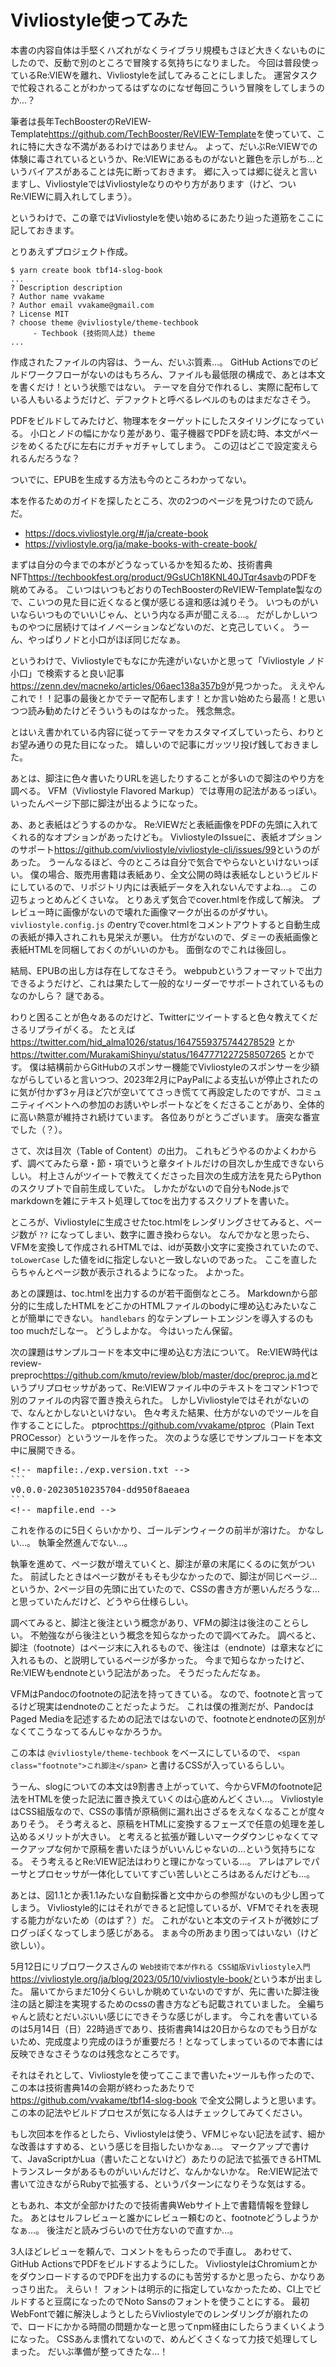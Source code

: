 # Vivliostyle使ってみた

本書の内容自体は手堅くハズれがなくライブラリ規模もさほど大きくないものにしたので、反動で別のところで冒険する気持ちになりました。
今回は普段使っているRe:VIEWを離れ、Vivliostyleを試してみることにしました。
運営タスクで忙殺されることがわかってるはずなのになぜ毎回こういう冒険をしてしまうのか…？

筆者は長年TechBoosterのReVIEW-Template<span class="footnote">https://github.com/TechBooster/ReVIEW-Template</span>を使っていて、これに特に大きな不満があるわけではありません。
よって、だいぶRe:VIEWでの体験に毒されているというか、Re:VIEWにあるものがないと難色を示しがち…というバイアスがあることは先に断っておきます。
郷に入っては郷に従えと言いますし、VivliostyleではVivliostyleなりのやり方があります（けど、ついRe:VIEWに肩入れしてしまう）。

というわけで、この章ではVivliostyleを使い始めるにあたり辿った道筋をここに記しておきます。

とりあえずプロジェクト作成。

```shell
$ yarn create book tbf14-slog-book
...
? Description description
? Author name vvakame
? Author email vvakame@gmail.com
? License MIT
? choose theme @vivliostyle/theme-techbook
     - Techbook (技術同人誌) theme
...
```

作成されたファイルの内容は、うーん、だいぶ質素…。
GitHub Actionsでのビルドワークフローがないのはもちろん、ファイルも最低限の構成で、あとは本文を書くだけ！という状態ではない。
テーマを自分で作れるし、実際に配布している人もいるようだけど、デファクトと呼べるレベルのものはまだなさそう。

PDFをビルドしてみたけど、物理本をターゲットにしたスタイリングになっている。
小口とノドの幅にかなり差があり、電子機器でPDFを読む時、本文がページをめくるたびに左右にガチャガチャしてしまう。
この辺はどこで設定変えられるんだろうな？

ついでに、EPUBを生成する方法も今のところわかってない。

本を作るためのガイドを探したところ、次の2つのページを見つけたので読んだ。

* https://docs.vivliostyle.org/#/ja/create-book
* https://vivliostyle.org/ja/make-books-with-create-book/

まずは自分の今までの本がどうなっているかを知るため、技術書典NFT<span class="footnote">https://techbookfest.org/product/9GsUCh18KNL40JTqr4savb</span>のPDFを眺めてみる。
こいつはいつもどおりのTechBoosterのReVIEW-Template製なので、こいつの見た目に近くなると僕が感じる違和感は減りそう。
いつものがいいならいつものでいいじゃん、という内なる声が聞こえる…。
だがしかしいつものやつに居続けてはイノベーションなどないのだ、と克己していく。
うーん、やっぱりノドと小口がほぼ同じだなぁ。

というわけで、Vivliostyleでもなにか先達がいないかと思って「Vivliostyle ノド 小口」で検索すると良い記事<span class="footnote">https://zenn.dev/macneko/articles/06aec138a357b9</span>が見つかった。
ええやんこれで！！記事の最後とかでテーマ配布します！とか言い始めたら最高！と思いつつ読み勧めたけどそういうものはなかった。
残念無念。

とはいえ書かれている内容に従ってテーマをカスタマイズしていったら、わりとお望み通りの見た目になった。
嬉しいので記事にガッツリ投げ銭しておきました。

あとは、脚注に色々書いたりURLを逃したりすることが多いので脚注のやり方を調べる。
VFM（Vivliostyle Flavored Markup）では専用の記法があるっぽい。
いったんページ下部に脚注が出るようになった。

あ、あと表紙はどうするのかな。
Re:VIEWだと表紙画像をPDFの先頭に入れてくれる的なオプションがあったけども。
VivliostyleのIssueに、表紙オプションのサポート<span class="footnote">https://github.com/vivliostyle/vivliostyle-cli/issues/99</span>というのがあった。
うーんなるほど、今のところは自分で気合でやらないといけないっぽい。
僕の場合、販売用書籍は表紙あり、全文公開の時は表紙なしというビルドにしているので、リポジトリ内には表紙データを入れないんですよね…。
この辺ちょっとめんどくさいな。
とりあえず気合でcover.htmlを作成して解決。
プレビュー時に画像がないので壊れた画像マークが出るのがダサい。
`vivliostyle.config.js` のentryでcover.htmlをコメントアウトすると自動生成の表紙が挿入されこれも見栄えが悪い。
仕方がないので、ダミーの表紙画像と表紙HTMLを同梱しておくのがいいのかも。
面倒なのでこれは後回し。

結局、EPUBの出し方は存在してなさそう。
webpubというフォーマットで出力できるようだけど、これは果たして一般的なリーダーでサポートされているものなのかしら？
謎である。

わりと困ることが色々あるのだけど、Twitterにツイートすると色々教えてくださるリプライがくる。
たとえば https://twitter.com/hid_alma1026/status/1647559375744278529 とか https://twitter.com/MurakamiShinyu/status/1647771227258507265 とかです。
僕は結構前からGitHubのスポンサー機能でVivliostyleのスポンサーを少額ながらしている<span class="footnote">と言いつつ、2023年2月にPayPalによる支払いが停止されたのに気が付かず3ヶ月ほど穴が空いててさっき慌てて再設定した</span>のですが、コミュニティイベントへの参加のお誘いやレポートなどをくださることがあり、全体的に高い熱意が維持され続けています。
各位ありがとうございます。
唐突な番宣でした（？）。

さて、次は目次（Table of Content）の出力。
これもどうやるのかよくわからず、調べてみたら章・節・項でいうと章タイトルだけの目次しか生成できないらしい。
村上さんがツイートで教えてくださった目次の生成方法を見たらPythonのスクリプトで自前生成していた。
しかたがないので自分もNode.jsでmarkdownを雑にテキスト処理してtocを出力するスクリプトを書いた。

ところが、Vivliostyleに生成させたtoc.htmlをレンダリングさせてみると、ページ数が `??` になってしまい、数字に置き換わらない。
なんでかなと思ったら、VFMを変換して作成されるHTMLでは、idが英数小文字に変換されていたので、 `toLowerCase` した値をidに指定しないと一致しないのであった。
ここを直したらちゃんとページ数が表示されるようになった。
よかった。

あとの課題は、toc.htmlを出力するのが若干面倒なところ。
Markdownから部分的に生成したHTMLをどこかのHTMLファイルのbodyに埋め込むみたいなことが簡単にできない。
`handlebars` 的なテンプレートエンジンを導入するのもtoo muchだしなー。
どうしよかな。
今はいったん保留。

次の課題はサンプルコードを本文中に埋め込む方法について。
Re:VIEW時代はreview-preproc<span class="footnote">https://github.com/kmuto/review/blob/master/doc/preproc.ja.md</span>というプリプロセッサがあって、Re:VIEWファイル中のテキストをコマンド1つで別のファイルの内容で置き換えられた。
しかしVivliostyleではそれがないので、なんとかしないといけない。
色々考えた結果、仕方がないのでツールを自作することにした。
ptproc<span class="footnote">https://github.com/vvakame/ptproc</span>（Plain Text PROCessor）というツールを作った。
次のような感じでサンプルコードを本文中に展開できる。

<pre class="language-markdown">
&lt;!-- mapfile:./exp.version.txt --&gt;
```
v0.0.0-20230510235704-dd950f8aeaea
```
&lt;!-- mapfile.end --&gt;
</pre>

これを作るのに5日くらいかかり、ゴールデンウィークの前半が溶けた。
かなしい…。
執筆全然進んでない…。

執筆を進めて、ページ数が増えていくと、脚注が章の末尾にくるのに気がついた。
前試したときはページ数がそもそも少なかったので、脚注が同じページ…というか、2ページ目の先頭に出ていたので、CSSの書き方が悪いんだろうな…と思っていたんだけど、どうやら仕様らしい。

調べてみると、脚注と後注という概念があり、VFMの脚注は後注のことらしい。
不勉強ながら後注という概念を知らなかったので調べてみた。
調べると、脚注（footnote）はページ末に入れるもので、後注は（endnote）は章末などに入れるもの、と説明しているページが多かった。
今まで知らなかったけど、Re:VIEWもendnoteという記法があった。
そうだったんだなぁ。

VFMはPandocのfootnoteの記法を持ってきている。
なので、footnoteと言ってるけど現実はendnoteのことだったようだ。
これは僕の推測だが、PandocはPaged Mediaを記述するための記法ではないので、footnoteとendnoteの区別がなくてこうなってるんじゃなかろうか。

この本は `@vivliostyle/theme-techbook` をベースにしているので、 `<span class="footnote">これ脚注</span>` と書けるCSSが入っているらしい。

うーん、slogについての本文は9割書き上がっていて、今からVFMのfootnote記法をHTMLを使った記法に置き換えていくのは心底めんどくさい…。
VivliostyleはCSS組版なので、CSSの事情が原稿側に漏れ出さざるをえなくなることが度々ありそう。
そう考えると、原稿をHTMLに変換するフェーズで任意の処理を差し込めるメリットが大きい。
と考えると拡張が難しいマークダウンじゃなくてマークアップな何かで原稿を書いたほうがいいんじゃないの…という気持ちになる。
そう考えるとRe:VIEW記法はわりと理にかなっている…。
アレはアレでパーサとプロセッサが一体化していてすごい苦しいところはあるんだけども…。

あとは、図1.1とか表1.1みたいな自動採番と文中からの参照がないのも少し困ってしまう。
Vivliostyle的にはそれができると記憶しているが、VFMでそれを表現する能力がないため（のはず？）だ。
これがないと本文のテイストが微妙にブログっぽくなってしまう感じがある。
まぁ今の所あまり困ってはいない（けど欲しい）。

5月12日にリブロワークスさんの `Web技術で本が作れる CSS組版Vivliostyle入門` <span class="footnote">https://vivliostyle.org/ja/blog/2023/05/10/vivliostyle-book/</span>という本が出ました。
届いてからまだ10分くらいしか眺めていないのですが、先に書いた脚注後注の話と脚注を実現するためのcssの書き方なども記載されていました。
全編ちゃんと読むとだいぶいい感じにできそうな感じがします。
今これを書いているのは5月14日（日）22時過ぎであり、技術書典14は20日からなのでもう日がないため、完成度より完成のほうが重要だろ！となってしまっているので本書には反映できなさそうなのは残念なところです。

それはそれとして、Vivliostyleを使ってここまで書いた+ツールも作ったので、この本は技術書典14の会期が終わったあたりで https://github.com/vvakame/tbf14-slog-book で全文公開しようと思います。
この本の記法やビルドプロセスが気になる人はチェックしてみてください。

もし次回本を作るとしたら、Vivliostyleは使う、VFMじゃない記法を試す、細かな改善はすすめる、という感じを目指したいかなぁ…。
マークアップで書けて、JavaScriptかLua（書いたことないけど）あたりの記法で拡張できるHTMLトランスレータがあるものがいいんだけど、なんかないかな。
Re:VIEW記法で書いて泣きながらRubyで拡張する、というパターンになりそうな気はする。

ともあれ、本文が全部かけたので技術書典Webサイト上で書籍情報を登録した。
あとはセルフレビューと誰かにレビュー頼むのと、footnoteどうしようかなぁ…。
後注だと読みづらいので仕方ないので直すか…。

3人ほどレビューを頼んで、コメントをもらったので手直し。
あわせて、GitHub ActionsでPDFをビルドするようにした。
VivliostyleはChromiumとかをダウンロードするのでPDFを出力するのにも苦労するかと思ったら、かなりあっさり出た。
えらい！
フォントは明示的に指定していなかったため、CI上でビルドすると豆腐になったのでNoto Sansのフォントを使うことにする。
最初WebFontで雑に解決しようとしたらVivliostyleでのレンダリングが崩れたので、ロードにかかる時間の問題かなーと思ってnpm経由にしたらうまくいくようになった。
CSSあんま慣れてないので、めんどくさくなって力技で処理してしまった。
だいぶ準備が整ってきたな…！
